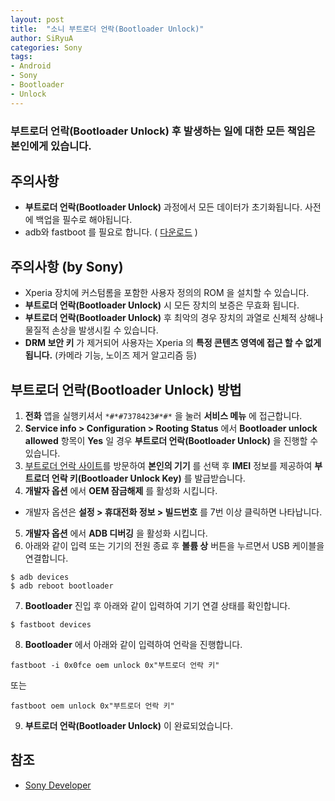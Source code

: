 ```yaml
---
layout: post
title:  "소니 부트로더 언락(Bootloader Unlock)"
author: SiRyuA
categories: Sony
tags:
- Android
- Sony
- Bootloader
- Unlock
---
```


### **부트로더 언락(Bootloader Unlock)** 후 발생하는 일에 대한 모든 책임은 본인에게 있습니다.


## 주의사항
* **부트로더 언락(Bootloader Unlock)** 과정에서 모든 데이터가 초기화됩니다. 사전에 백업을 필수로 해야됩니다.
* adb와 fastboot 를 필요로 합니다. ( [다운로드](/android/android-what-is-adb.html) )


## 주의사항 (by Sony)
* Xperia 장치에 커스텀롬을 포함한 사용자 정의의 ROM 을 설치할 수 있습니다.
* **부트로더 언락(Bootloader Unlock)** 시 모든 장치의 보증은 무효화 됩니다.
* **부트로더 언락(Bootloader Unlock)** 후 최악의 경우 장치의 과열로 신체적 상해나 물질적 손상을 발생시킬 수 있습니다.
* **DRM 보안 키** 가 제거되어 사용자는 Xperia 의 **특정 콘텐츠 영역에 접근 할 수 없게됩니다.** (카메라 기능, 노이즈 제거 알고리즘 등)


## 부트로더 언락(Bootloader Unlock) 방법
1. **전화** 앱을 실행키셔서 `*#*#7378423#*#*` 을 눌러 **서비스 메뉴** 에 접근합니다.
2. **Service info > Configuration > Rooting Status** 에서 **Bootloader unlock allowed** 항목이 **Yes** 일 경우 **부트로더 언락(Bootloader Unlock)** 을 진행할 수 있습니다.
3. [부트로더 언락 사이트](https://developer.sony.com/develop/open-devices/get-started/unlock-bootloader#unlock-code)를 방문하여 **본인의 기기** 를 선택 후 **IMEI** 정보를 제공하여 **부트로더 언락 키(Bootloader Unlock Key)** 를 발급받습니다.
4. **개발자 옵션** 에서 **OEM 잠금해제** 를 활성화 시킵니다.
 * 개발자 옵션은 **설정 > 휴대전화 정보 > 빌드번호** 를 7번 이상 클릭하면 나타납니다.
5. **개발자 옵션** 에서 **ADB 디버깅** 을 활성화 시킵니다.
6. 아래와 같이 입력 또는 기기의 전원 종료 후 **볼륨 상** 버튼을 누르면서 USB 케이블을 연결합니다.
~~~~
$ adb devices
$ adb reboot bootloader
~~~~
7. **Bootloader** 진입 후 아래와 같이 입력하여 기기 연결 상태를 확인합니다.
~~~~
$ fastboot devices
~~~~
8. **Bootloader** 에서 아래와 같이 입력하여 언락을 진행합니다.
~~~~
fastboot -i 0x0fce oem unlock 0x"부트로더 언락 키"
~~~~
또는
~~~~
fastboot oem unlock 0x"부트로더 언락 키"
~~~~
9. **부트로더 언락(Bootloader Unlock)** 이 완료되었습니다.


## 참조
* [Sony Developer](https://developer.sony.com/develop/open-devices/get-started/unlock-bootloader)
